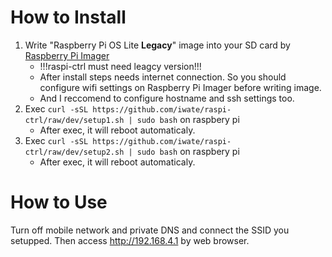 # How to Install

1. Write "Raspberry Pi OS Lite **Legacy**" image into your SD card by [Raspberry Pi Imager](https://www.raspberrypi.com/software/)
    + !!!raspi-ctrl must need leagcy version!!!
    + After install steps needs internet connection. So you should configure wifi settings on Raspberry Pi Imager before writing image.
    + And I reccomend to configure hostname and ssh settings too.
1. Exec `curl -sSL https://github.com/iwate/raspi-ctrl/raw/dev/setup1.sh | sudo bash` on raspbery pi
    + After exec, it will reboot automaticaly.
1. Exec `curl -sSL https://github.com/iwate/raspi-ctrl/raw/dev/setup2.sh | sudo bash` on raspbery pi
    + After exec, it will reboot automaticaly.

# How to Use

Turn off mobile network and private DNS and connect the SSID you setupped. 
Then access http://192.168.4.1 by web browser.